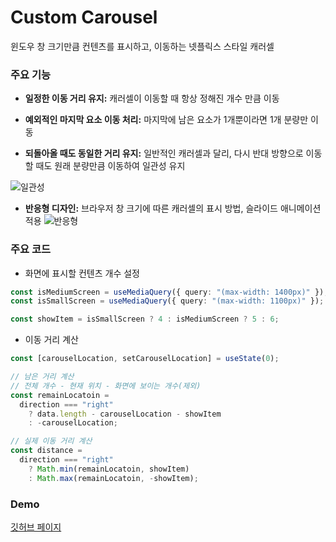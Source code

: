 # Custom Carousel

윈도우 창 크기만큼 컨텐츠를 표시하고, 이동하는 넷플릭스 스타일 캐러셀

### 주요 기능

- **일정한 이동 거리 유지:** 캐러셀이 이동할 때 항상 정해진 개수 만큼 이동

- **예외적인 마지막 요소 이동 처리:** 마지막에 남은 요소가 1개뿐이라면 1개 분량만 이동

- **되돌아올 때도 동일한 거리 유지:** 일반적인 캐러셀과 달리, 다시 반대 방향으로 이동할 때도 원래 분량만큼 이동하여 일관성 유지

![일관성](https://github.com/user-attachments/assets/4d991d89-49b3-443c-a512-e1370992ef78)

- **반응형 디자인:** 브라우저 창 크기에 따른 캐러셀의 표시 방법, 슬라이드 애니메이션 적용
  ![반응형](https://github.com/user-attachments/assets/300c9986-03ca-4f50-a2f8-1a587f700df0)

### 주요 코드

- 화면에 표시할 컨텐츠 개수 설정

```ts
const isMediumScreen = useMediaQuery({ query: "(max-width: 1400px)" });
const isSmallScreen = useMediaQuery({ query: "(max-width: 1100px)" });

const showItem = isSmallScreen ? 4 : isMediumScreen ? 5 : 6;
```

- 이동 거리 계산

```ts
const [carouselLocation, setCarouselLocation] = useState(0);

// 남은 거리 계산
// 전체 개수 - 현재 위치 - 화면에 보이는 개수(제외)
const remainLocatoin =
  direction === "right"
    ? data.length - carouselLocation - showItem
    : -carouselLocation;

// 실제 이동 거리 계산
const distance =
  direction === "right"
    ? Math.min(remainLocatoin, showItem)
    : Math.max(remainLocatoin, -showItem);
```

### Demo

[깃허브 페이지](https://wonwoo-shin.github.io/my-carousel/)
